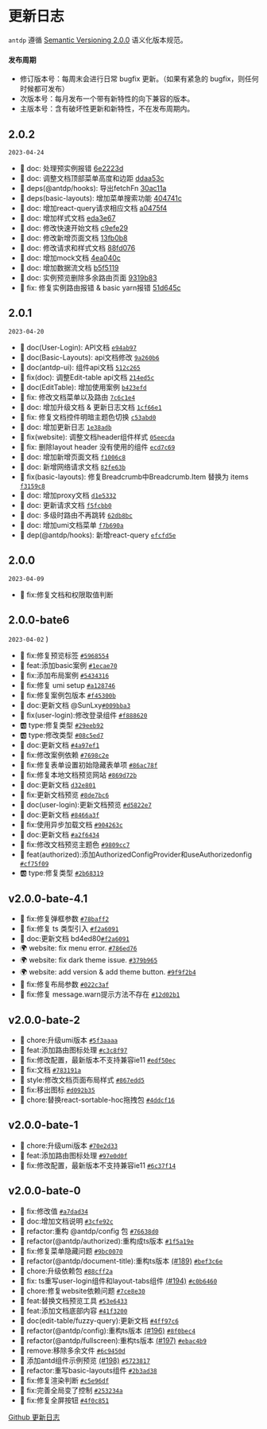 更新日志
===

`antdp` 遵循 [Semantic Versioning 2.0.0](http://semver.org/lang/zh-CN/) 语义化版本规范。

#### 发布周期

- 修订版本号：每周末会进行日常 bugfix 更新。（如果有紧急的 bugfix，则任何时候都可发布）
- 次版本号：每月发布一个带有新特性的向下兼容的版本。
- 主版本号：含有破坏性更新和新特性，不在发布周期内。

## 2.0.2

`2023-04-24`

- 📖 doc: 处理预实例报错 [6e2223d](https://github.com/antdpro/antdp/commit/6e2223d27c0c77af2f3da92467bdc02ec31615fb)
- 📖 doc: 调整文档顶部菜单高度和边距 [ddaa53c](https://github.com/antdpro/antdp/commit/ddaa53cd0fe6ae60f42d76e0ff01ac8f4ba34c80)
- 📄 deps(@antdp/hooks): 导出fetchFn [30ac11a](https://github.com/antdpro/antdp/commit/30ac11a9c8ebe321bc470f6fdb55ba798d43b127)
- 📄 deps(basic-layouts): 增加菜单搜索功能 [404741c](https://github.com/antdpro/antdp/commit/404741cecb575545d50b680de19246ba0f465448)
- 📖 doc: 增加react-query请求相应文档 [a0475f4](https://github.com/antdpro/antdp/commit/a0475f4681ef34964aa5e7e81da547a8f4dc84ac)
- 📖 doc: 增加样式文档 [eda3e67](https://github.com/antdpro/antdp/commit/eda3e6744bca621b534aa705eb8089e45977cfb8)
- 📖 doc: 修改快速开始文档 [c9efe29](https://github.com/antdpro/antdp/commit/c9efe291029297515d0c55f4b68d2fb4175a1a41)
- 📖 doc: 修改新增页面文档 [13fb0b8](https://github.com/antdpro/antdp/commit/13fb0b8ca8e239a23f884a5250cb33b2f5a01da2)
- 📖 doc: 修改请求和样式文档 [88fd076](https://github.com/antdpro/antdp/commit/88fd0760370756d52c94fc3b0ac71b48f6e60a24)
- 📖 doc: 增加mock文档 [4ea040c](https://github.com/antdpro/antdp/commit/4ea040cd1cd8221151861bbef2d86d13c61a1069)
- 📖 doc: 增加数据流文档 [b5f5119](https://github.com/antdpro/antdp/commit/b5f51194c149be84058b2b25e97d8784dd41c7bf)
- 📖 doc: 实例预览删除多余路由页面 [9319b83](https://github.com/antdpro/antdp/commit/9319b838069cafc5c91ca51f3e69cee1408ab399)
- 🐞 fix: 修复实例路由报错 & basic yarn报错 [51d645c](https://github.com/antdpro/antdp/commit/51d645cf2a4dda38678e0f447fc5a7d29271a5e0)

## 2.0.1

`2023-04-20`

- 📖 doc(User-Login): API文档 [`e94ab97`](https://github.com/antdpro/antdp/commit/e94ab974f7490122154ef1b28dc96e69aeb5ba48)
- 📖 doc(Basic-Layouts): api文档修改 [`9a260b6`](https://github.com/antdpro/antdp/commit/9a260b60138191977c8ee701744ec2a8eec1e37a)
- 📖 doc(antdp-ui): 组件api文档 [`512c265`](https://github.com/antdpro/antdp/commit/512c265a00b38ac31de34e5ab49ddc37658de027)
- 🐞 fix(doc): 调整Edit-table api文档 [`214ed5c`](https://github.com/antdpro/antdp/commit/512c265a00b38ac31de34e5ab49ddc37658de027)
- 📖 doc(EditTable): 增加使用案例 [`b423efd`](https://github.com/antdpro/antdp/commit/b423efd8c4c4db3e3648759931415e048ed10506)
- 🐞 fix: 修改文档菜单以及路由 [`7c6c1e4`](https://github.com/antdpro/antdp/commit/7c6c1e46bd348a1c10195ce2d82af1cea2be8923)
- 📖 doc: 增加升级文档 & 更新日志文档 [`1cf66e1`](https://github.com/antdpro/antdp/commit/1cf66e1c937fb26c3f03ccee67518972bcddcd88)
- 🐞 fix: 修复文档控件明暗主题色切换 [`c53abd0`](https://github.com/antdpro/antdp/commit/c53abd08b36376e19bc76ed9236871c2301594b6)
- 📖 doc: 增加更新日志 [`1e38adb`](https://github.com/antdpro/antdp/commit/1e38adb97a0efdbd6732714cadc1daff79053dc8)
- 🐞 fix(website): 调整文档header组件样式 [`05eecda`](https://github.com/antdpro/antdp/commit/05eecda448d96ad1f37bcf44cc9c8d3c5cdaff89)
- 🐞 fix: 删除layout header 没有使用的组件 [`ecd7c69`](https://github.com/antdpro/antdp/commit/ecd7c69e939515b1104a4ebe09dde0935b51de75)
- 📖 doc: 增加新增页面文档 [`f1006c8`](https://github.com/antdpro/antdp/commit/f1006c884ea97656652ff6c0994b2b20d33fffb7)
- 📖 doc: 新增网络请求文档 [`82fe63b`](https://github.com/antdpro/antdp/commit/82fe63b2cb4cd96525102e4acd46acb962ab13ae)
- 🐞 fix(basic-layouts): 修复Breadcrumb中Breadcrumb.Item 替换为 items [`f3159c8`](https://github.com/antdpro/antdp/commit/f3159c87e703c344ebffcb245cac92f77c21a2b6)
- 📖 doc: 增加proxy文档 [`d1e5332`](https://github.com/antdpro/antdp/commit/d1e533253b20cc72350e27c70a3894bce59f68b4)
- 📖 doc: 更新请求文档 [`f5fcbb0`](https://github.com/antdpro/antdp/commit/f5fcbb0a5fc3271f066a816e084ca407adf0ee9b)
- 📖 doc: 多级时路由不再跳转 [`62db8bc`](https://github.com/antdpro/antdp/commit/62db8bce7a38ecf9c6570fe624bdd6d9354958e4)
- 📖 doc: 增加umi文档菜单 [`f7b690a`](https://github.com/antdpro/antdp/commit/f7b690a3ddbe782cfbcaf3fbd027bb1e10ca6a5d)
- 📄 dep(@antdp/hooks): 新增react-query [`efcfd5e`](https://github.com/antdpro/antdp/commit/efcfd5e2395e2a8beba09846368c8c8510af6451)

## 2.0.0

`2023-04-09`
-  🐞 fix:修复文档和权限取值判断 

## 2.0.0-bate6

`2023-04-02`
)
- 🐞 fix:修复预览标签 [`#5968554`](https://github.com/antdpro/antdp/commit/5968554197f09bd5d8b1f75331f2102bf38e4ec2)
- 🌟 feat:添加basic案例 [`#1ecae70`](https://github.com/antdpro/antdp/commit/1ecae70f30734df8e07ba275d06a52291299ca86)
- 🐞 fix:添加布局案例 [`#5434316`](https://github.com/antdpro/antdp/commit/54343162b49834100419a216e0fd9213b6a61d3a)
- 🐞 fix:修复 umi setup [`#a128746`](https://github.com/antdpro/antdp/commit/a128746362ad5804d0e94c9e9be0daff1a1b5cf3)
- 🐞 fix:修复案例包版本 [`#f45300b`](https://github.com/antdpro/antdp/commit/f45300b90841b2435745c9a3460fd74c2131383b)
- 📖 doc:更新文档  @SunLxy[`#009bba3`](https://github.com/antdpro/antdp/commit/009bba365f3900a207a0567a0985ed114f7a2ecd)
- 🐞 fix(user-login):修改登录组件 [`#f888620`](https://github.com/antdpro/antdp/commit/f88862027deb36ffa3baa8c197cf3ecc1fc53195)
- 🆎 type:修复类型 [`#29eeb92`](https://github.com/antdpro/antdp/commit/29eeb926c64a1958d7e8723462b75d28bddb1c90)
- 🆎 type:修改类型 [`#08c5ed7`](https://github.com/antdpro/antdp/commit/08c5ed72c7ff180c2e8cd88447b1655d35efee93)
- 📖 doc:更新文档 [`#4a97ef1`](https://github.com/antdpro/antdp/commit/4a97ef11675383051a509721938d58dc3ed36bdf)
- 🐞 fix:修改案例依赖 [`#7698c2e`](https://github.com/antdpro/antdp/commit/7698c2e4e8599fe5bf019f75f8aaf537b877cb85)
- 🐞 fix:修复表单设置初始隐藏表单项 [`#86ac78f`](https://github.com/antdpro/antdp/commit/86ac78f4af5c7409c981501f633b60989d5c97b0)
- 🐞 fix:修复本地文档预览网站 [`#869d72b`](https://github.com/antdpro/antdp/commit/869d72bc69132fd5b4f2faa4044ffd923e8f16ce)
- 📖 doc:更新文档 [`d32e801`](https://github.com/antdpro/antdp/commit/d32e801dc69d4aed926f709d790beb9681c6db7d)
- 🐞 fix:更新文档预览 [`#8de7bc6`](https://github.com/antdpro/antdp/commit/8de7bc6eee32ed72ee67ad41755a70bbb8bcce6a)
- 📖 doc(user-login):更新文档预览 [`#d5822e7`](https://github.com/antdpro/antdp/commit/d5822e776909bdedb75e342460b6257a61087913)
- 📖 doc:更新文档  [`#8466a3f`](https://github.com/antdpro/antdp/commit/8466a3fce00525e6a1c288c01fd2851b8e955651)
- 🐞 fix:使用异步加载文档 [`#904263c`](https://github.com/antdpro/antdp/commit/904263cce0fa4f92d0eeb9f59acb323e5557178f)
- 📖 doc:更新文档 [`#a2f6434`](https://github.com/antdpro/antdp/commit/a2f64342fa1f76bf6a01953a13ecf760cf9029bd)
- 🐞 fix:修改文档预览主题色 [`#9809cc7`](https://github.com/antdpro/antdp/commit/9809cc7e9467c1eab10d215109546f4828842013)
- 🌟 feat(authorized):添加AuthorizedConfigProvider和useAuthorizedonfig [`#cf75f09`](https://github.com/antdpro/antdp/commit/cf75f096ad0646a1e831f45141cc7c84c1442c2d)
- 🆎 type:修复类型 [`#2b68319`](https://github.com/antdpro/antdp/commit/2b683192c1f3af1fed393c6329e8789ad09b986a)

## v2.0.0-bate-4.1

- 🐞 fix:修复弹框参数 [`#78baff2`](https://github.com/antdpro/antdp/commit/78baff20178cabe2ef2f23b26d83fce597ba1aa6)
- 🐞 fix:修复 ts 类型引入 [`#f2a6091`](https://github.com/antdpro/antdp/commit/f2a609160e8969baac8014a6866cd0756995db77)
- 📖 doc:更新文档 bd4ed80[`#f2a6091`](https://github.com/antdpro/antdp/commit/f2a609160e8969baac8014a6866cd0756995db77)
- 🌍 website: fix menu error. [`#786ed76`](https://github.com/antdpro/antdp/commit/786ed76d4397b9b2a5a45ee278e30eee04d0458d)
- 🌍 website: fix dark theme issue. [`#379b965`](https://github.com/antdpro/antdp/commit/379b965da411db80282f8db4b3a769cbff16f7a7)
- 🌍 website: add version & add theme button. [`#9f9f2b4`](https://github.com/antdpro/antdp/commit/9f9f2b4a6241065a2fbbc665febd8e7959cc3089)
- 🐞 fix:修复布局参数 [`#022c3af`](https://github.com/antdpro/antdp/commit/022c3af706eb6d25ecc4726fc21bec419dc8bf90)
- 🐞 fix:修复 message.warn提示方法不存在 [`#12d02b1`](https://github.com/antdpro/antdp/commit/12d02b179661a31b608228c758238379190f9953)

## v2.0.0-bate-2

- 💄 chore:升级umi版本 [`#5f3aaaa`](https://github.com/antdpro/antdp/commit/5f3aaaa821f514b3c5eba0e5150e029b629fc07d)
- 🌟 feat:添加路由图标处理 [`#c3c8f97`](https://github.com/antdpro/antdp/commit/c3c8f97def3dad5bda4cac53dedcfa5753db5c65)
- 🐞 fix:修改配置，最新版本不支持兼容ie11 [`#edf50ec`](https://github.com/antdpro/antdp/commit/edf50ec2334cc88009b073d1a4b775a36038b34c)
- 🐞 fix:文档 [`#783191a`](https://github.com/antdpro/antdp/commit/783191a6bbb7c0ca1749a747fe5ac122891da489)
- 🎨 style:修改文档页面布局样式 [`#867edd5`](https://github.com/antdpro/antdp/commit/867edd5c5eefc6d0995e164b0a09ac7aee0b3be2)
- 🐞 fix:移出图标 [`#d092b35`](https://github.com/antdpro/antdp/commit/d092b35105d79b5b49fc08173ddbb341b27e77ce)
- 💄 chore:替换react-sortable-hoc拖拽包 [`#4ddcf16`](https://github.com/antdpro/antdp/commit/4ddcf163af5345219524931f6ca102211767f952)

## v2.0.0-bate-1

- 💄 chore:升级umi版本 [`#70e2d33`](https://github.com/antdpro/antdp/commit/70e2d330e91d388114f31591ab8d617b7677e9cd)
- 🌟 feat:添加路由图标处理 [`#97e0d0f`](https://github.com/antdpro/antdp/commit/97e0d0fe32a55dfcafd6c3ec0046c2fe40af87df)
- 🐞 fix:修改配置，最新版本不支持兼容ie11 [`#6c37f14`](https://github.com/antdpro/antdp/commit/6c37f149e819a46197fe50713bc90672bc211faf)

## v2.0.0-bate-0

- 🐞 fix:修改值 [`#a7dad34`](https://github.com/antdpro/antdp/commit/a7dad3457ec01066cbba4402aeed05a6e23b8846)
- 📖 doc:增加文档说明 [`#3cfe92c`](https://github.com/antdpro/antdp/commit/3cfe92c195ebffe3c372b39a0adf7c30455f195e)
- 🐝 refactor:重构 @antdp/config 包 [`#76638d0`](https://github.com/antdpro/antdp/commit/76638d0e06c1675dbe75a8e212374fdf0e414cfd)
- 🐝 refactor(@antdp/authorized):重构成ts版本 [`#1f5a19e`](https://github.com/antdpro/antdp/commit/1f5a19e9460730333bf91387e8c55e9246609ca6)
- 🐞 fix:修复菜单隐藏问题 [`#9bc0070`](https://github.com/antdpro/antdp/commit/9bc00702e76eb8548dc7f0f9022afffa804f85cf)
- 🐝 refactor(@antdp/document-title):重构ts版本 [(#189)](https://github.com/antdpro/antdp/pull/189) [`#bef3c6e`](https://github.com/antdpro/antdp/commit/bef3c6e1b199b4bee1364b87efec85ba68f22a1d)
- 💄 chore:升级依赖包 [`#88cff2a`](https://github.com/antdpro/antdp/commit/88cff2a192b2e24b5fe0d11a3c64ee3308e18621)
- 🐞 fix: ts重写user-login组件和layout-tabs组件 [(#194)](https://github.com/antdpro/antdp/pull/194) [`#c0b6460`](https://github.com/antdpro/antdp/commit/c0b6460eb90e51977e1c150cd29b49ef1f920d88)
- 💄 chore:修复website依赖问题 [`#7ce8e30`](https://github.com/antdpro/antdp/commit/7ce8e301a0880b36d9ef923f3c4e4477663dafe7)
- 🌟 feat:替换文档预览工具 [`#53e6433`](https://github.com/antdpro/antdp/commit/53e6433a3b82bbb6f762412cae4c82876eb2041d)
- 🌟 feat:添加文档底部内容 [`#41f3200`](https://github.com/antdpro/antdp/commit/41f3200fb34228ed97b3b0d98d83139e9dc1993c)
- 📖 doc(edit-table/fuzzy-query):更新文档 [`#4ff97c6`](https://github.com/antdpro/antdp/commit/4ff97c6eca3c4ae06341e989075c6585a20d28d2)
- 🐝 refactor(@antdp/config):重构ts版本 [(#196)](https://github.com/antdpro/antdp/pull/196) [`#8f0bec4`](https://github.com/antdpro/antdp/commit/8f0bec42cbd64cbf34c0aa4df7509c2638b92b13)
- 🐝 refactor(@antdp/fullscreen):重构ts版本 [(#197)](https://github.com/antdpro/antdp/pull/197) [`#ebac4b9`](https://github.com/antdpro/antdp/commit/ebac4b959f8f46316e9edf916e5811942ac35b3c)
- 📄 remove:移除多余文件 [`#6c9450d`](https://github.com/antdpro/antdp/commit/6c9450ddda30c4298101ee88238fefe74e7df7eb)
- 📄 添加antd组件示例预览 [(#198)](https://github.com/antdpro/antdp/pull/198) [`#5723817`](https://github.com/antdpro/antdp/commit/572381798c1168422fc3d120271b96f973a4404b)
- 🐝 refactor:重写basic-layouts组件 [`#2b3ad38`](https://github.com/antdpro/antdp/commit/2b3ad38deca0b31b9f575980bf1239249ae738b5)
- 🐞 fix:修复渲染判断 [`#c5e96df`](https://github.com/antdpro/antdp/commit/c5e96df0d50922ce08beef55844a0efe76735bbc)
- 🐞 fix:完善全局变了控制 [`#253234a`](https://github.com/antdpro/antdp/commit/253234a4d4e8f7e7304bb0bdcf69b8f9ddcb9055)
- 🐞 fix:修复全屏按钮 [`#4f0c851`](https://github.com/antdpro/antdp/commit/4f0c8515a5467e776bc243b33f8ac67fec6c5523)

[Github 更新日志](https://github.com/antdpro/antdp/releases)
